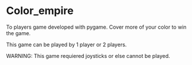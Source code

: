 # Color_empire
To players game developed with pygame.
Cover more of your color to win the game.

This game can be played by 1 player or 2 players.

WARNING: This game requiered joysticks or else cannot be played.
